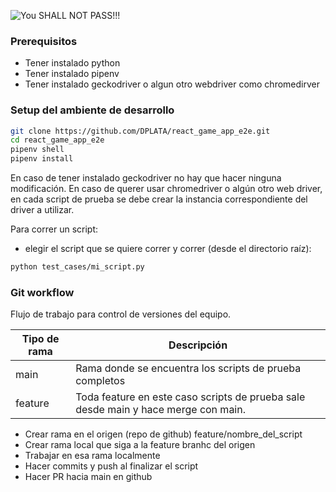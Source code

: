 ![You SHALL NOT PASS!!!](https://i.kym-cdn.com/entries/icons/original/000/002/144/You_Shall_Not_Pass!_0-1_screenshot.jpg)

### Prerequisitos

- Tener instalado python
- Tener instalado pipenv
- Tener instalado geckodriver o algun otro webdriver como chromedirver

### Setup del ambiente de desarrollo

```bash
git clone https://github.com/DPLATA/react_game_app_e2e.git
cd react_game_app_e2e
pipenv shell
pipenv install
```

En caso de tener instalado geckodriver no hay que hacer ninguna modificación. En caso de querer usar chromedriver o algún otro web driver, en cada script de prueba se debe  crear la instancia correspondiente del driver a utilizar.

Para correr un script:
- elegir el script que se quiere correr y correr (desde el directorio raíz):

```bash
python test_cases/mi_script.py
```

### Git workflow

Flujo de trabajo para control de versiones del equipo.

| Tipo de rama | Descripción |
| ------------- | ------------- |
| main  | Rama donde se encuentra los scripts de prueba completos  |
| feature  | Toda feature en este caso scripts de prueba sale desde main y hace merge con main.  |

- Crear rama en el origen (repo de github) feature/nombre_del_script
- Crear rama local que siga a la feature branhc del origen
- Trabajar en esa rama localmente
- Hacer commits y push al finalizar el script
- Hacer PR hacia main en github